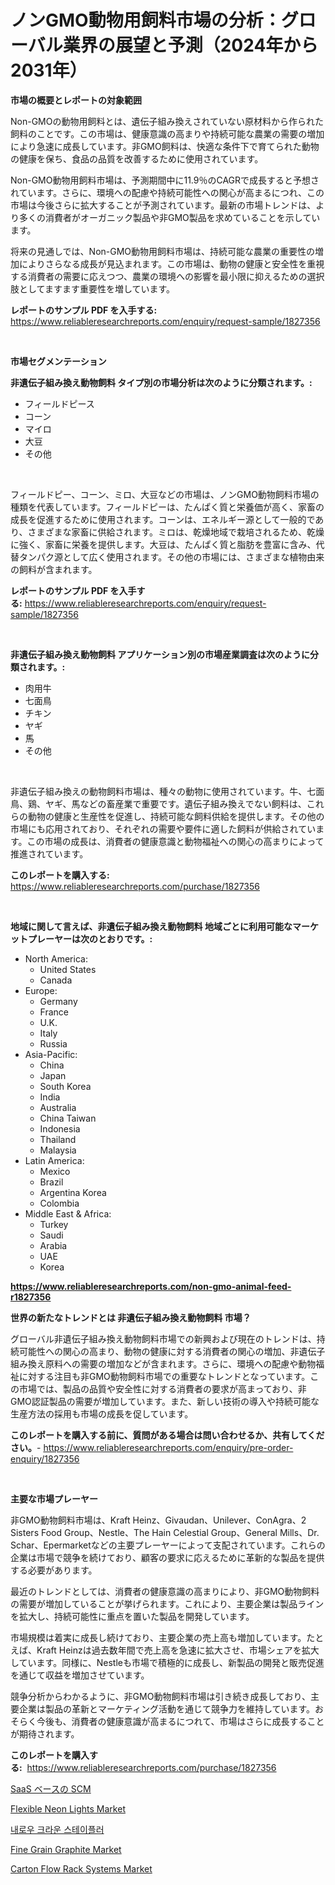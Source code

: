 <p><h1>ノンGMO動物用飼料市場の分析：グローバル業界の展望と予測（2024年から2031年）</h1></p><p><strong>市場の概要とレポートの対象範囲</strong></p>
<p><p>Non-GMOの動物用飼料とは、遺伝子組み換えされていない原材料から作られた飼料のことです。この市場は、健康意識の高まりや持続可能な農業の需要の増加により急速に成長しています。非GMO飼料は、快適な条件下で育てられた動物の健康を保ち、食品の品質を改善するために使用されています。</p><p>Non-GMO動物用飼料市場は、予測期間中に11.9％のCAGRで成長すると予想されています。さらに、環境への配慮や持続可能性への関心が高まるにつれ、この市場は今後さらに拡大することが予測されています。最新の市場トレンドは、より多くの消費者がオーガニック製品や非GMO製品を求めていることを示しています。</p><p>将来の見通しでは、Non-GMO動物用飼料市場は、持続可能な農業の重要性の増加によりさらなる成長が見込まれます。この市場は、動物の健康と安全性を重視する消費者の需要に応えつつ、農業の環境への影響を最小限に抑えるための選択肢としてますます重要性を増しています。</p></p>
<p><strong>レポートのサンプル PDF を入手する:</strong> <a href="https://www.reliableresearchreports.com/enquiry/request-sample/1827356">https://www.reliableresearchreports.com/enquiry/request-sample/1827356</a></p>
<p>&nbsp;</p>
<p><strong>市場セグメンテーション</strong></p>
<p><strong>非遺伝子組み換え動物飼料 タイプ別の市場分析は次のように分類されます。:</strong></p>
<p><ul><li>フィールドピース</li><li>コーン</li><li>マイロ</li><li>大豆</li><li>その他</li></ul></p>
<p>&nbsp;</p>
<p><p>フィールドピー、コーン、ミロ、大豆などの市場は、ノンGMO動物飼料市場の種類を代表しています。フィールドピーは、たんぱく質と栄養価が高く、家畜の成長を促進するために使用されます。コーンは、エネルギー源として一般的であり、さまざまな家畜に供給されます。ミロは、乾燥地域で栽培されるため、乾燥に強く、家畜に栄養を提供します。大豆は、たんぱく質と脂肪を豊富に含み、代替タンパク源として広く使用されます。その他の市場には、さまざまな植物由来の飼料が含まれます。</p></p>
<p><strong>レポートのサンプル PDF を入手する:</strong>&nbsp;<a href="https://www.reliableresearchreports.com/enquiry/request-sample/1827356">https://www.reliableresearchreports.com/enquiry/request-sample/1827356</a></p>
<p>&nbsp;</p>
<p><strong> 非遺伝子組み換え動物飼料 アプリケーション別の市場産業調査は次のように分類されます。:</strong></p>
<p><ul><li>肉用牛</li><li>七面鳥</li><li>チキン</li><li>ヤギ</li><li>馬</li><li>その他</li></ul></p>
<p>&nbsp;</p>
<p><p>非遺伝子組み換えの動物飼料市場は、種々の動物に使用されています。牛、七面鳥、鶏、ヤギ、馬などの畜産業で重要です。遺伝子組み換えでない飼料は、これらの動物の健康と生産性を促進し、持続可能な飼料供給を提供します。その他の市場にも応用されており、それぞれの需要や要件に適した飼料が供給されています。この市場の成長は、消費者の健康意識と動物福祉への関心の高まりによって推進されています。</p></p>
<p><strong>このレポートを購入する:</strong>&nbsp; <a href="https://www.reliableresearchreports.com/purchase/1827356">https://www.reliableresearchreports.com/purchase/1827356</a></p>
<p>&nbsp;</p>
<p><strong>地域に関して言えば、非遺伝子組み換え動物飼料 地域ごとに利用可能なマーケットプレーヤーは次のとおりです。:</strong></p>
<p><ul>
    <li>
        North America:
        <ul>
            <li>United States</li>
            <li>Canada</li>
        </ul>
    </li>
    <li>
        Europe:
        <ul>
            <li>Germany</li>
            <li>France</li>
            <li>U.K.</li>
            <li>Italy</li>
            <li>Russia</li>
        </ul>
    </li>
    <li>
        Asia-Pacific:
        <ul>
            <li>China</li>
            <li>Japan</li>
            <li>South Korea</li>
            <li>India</li>
            <li>Australia</li>
            <li>China Taiwan</li>
            <li>Indonesia</li>
            <li>Thailand</li>
            <li>Malaysia</li>
        </ul>
    </li>
    <li>
        Latin America:
        <ul>
            <li>Mexico</li>
            <li>Brazil</li>
            <li>Argentina Korea</li>
            <li>Colombia</li>
        </ul>
    </li>
    <li>
        Middle East & Africa:
        <ul>
            <li>Turkey</li>
            <li>Saudi</li>
            <li>Arabia</li>
            <li>UAE</li>
            <li>Korea</li>
        </ul>
    </li>
    </ul></p>
<p><strong><a href="https://www.reliableresearchreports.com/non-gmo-animal-feed-r1827356">https://www.reliableresearchreports.com/non-gmo-animal-feed-r1827356</a></strong>&nbsp;</p>
<p><strong>世界の新たなトレンドとは 非遺伝子組み換え動物飼料 市場？</strong></p>
<p><p>グローバル非遺伝子組み換え動物飼料市場での新興および現在のトレンドは、持続可能性への関心の高まり、動物の健康に対する消費者の関心の増加、非遺伝子組み換え原料への需要の増加などが含まれます。さらに、環境への配慮や動物福祉に対する注目も非GMO動物飼料市場での重要なトレンドとなっています。この市場では、製品の品質や安全性に対する消費者の要求が高まっており、非GMO認証製品の需要が増加しています。また、新しい技術の導入や持続可能な生産方法の採用も市場の成長を促しています。</p></p>
<p><strong>このレポートを購入する前に、質問がある場合は問い合わせるか、共有してください。</strong>- <a href="https://www.reliableresearchreports.com/enquiry/pre-order-enquiry/1827356">https://www.reliableresearchreports.com/enquiry/pre-order-enquiry/1827356</a></p>
<p>&nbsp;</p>
<p><strong>主要な市場プレーヤー</strong></p>
<p><p>非GMO動物飼料市場は、Kraft Heinz、Givaudan、Unilever、ConAgra、2 Sisters Food Group、Nestle、The Hain Celestial Group、General Mills、Dr. Schar、Epermarketなどの主要プレーヤーによって支配されています。これらの企業は市場で競争を続けており、顧客の要求に応えるために革新的な製品を提供する必要があります。</p><p>最近のトレンドとしては、消費者の健康意識の高まりにより、非GMO動物飼料の需要が増加していることが挙げられます。これにより、主要企業は製品ラインを拡大し、持続可能性に重点を置いた製品を開発しています。</p><p>市場規模は着実に成長し続けており、主要企業の売上高も増加しています。たとえば、Kraft Heinzは過去数年間で売上高を急速に拡大させ、市場シェアを拡大しています。同様に、Nestleも市場で積極的に成長し、新製品の開発と販売促進を通じて収益を増加させています。</p><p>競争分析からわかるように、非GMO動物飼料市場は引き続き成長しており、主要企業は製品の革新とマーケティング活動を通じて競争力を維持しています。おそらく今後も、消費者の健康意識が高まるにつれて、市場はさらに成長することが期待されます。</p></p>
<p><strong>このレポートを購入する:</strong>&nbsp;&nbsp;<a href="https://www.reliableresearchreports.com/purchase/1827356">https://www.reliableresearchreports.com/purchase/1827356</a></p>
<p><p><a href="https://github.com/lily-u-genius/Market-Research-Report-List-1/blob/main/338367032279.md">SaaS ベースの SCM</a></p><p><a href="https://www.linkedin.com/pulse/flexible-neon-lights-market-analysis-its-cagr-segmentation-5r6ic?trackingId=8dCjyxAuIJEGL2xlPQG5wg%3D%3D">Flexible Neon Lights Market</a></p><p><a href="https://github.com/OwenHamiytll568745/Market-Research-Report-List-1/blob/main/645510229460.md">내로우 크라운 스테이플러</a></p><p><a href="https://issuu.com/reportprime-2/docs/fine-grain-graphite-market-size-2030.pptx">Fine Grain Graphite Market</a></p><p><a href="https://github.com/mharielmesa/Market-Research-Report-List-3/blob/main/carton-flow-rack-systems-market.md">Carton Flow Rack Systems Market</a></p></p>